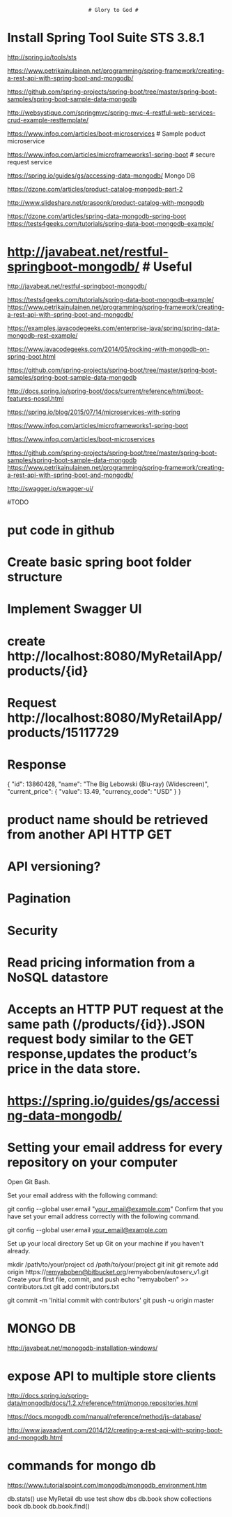                               # Glory to God #
                              
# Install Spring Tool Suite STS 3.8.1
http://spring.io/tools/sts

https://www.petrikainulainen.net/programming/spring-framework/creating-a-rest-api-with-spring-boot-and-mongodb/

https://github.com/spring-projects/spring-boot/tree/master/spring-boot-samples/spring-boot-sample-data-mongodb

http://websystique.com/springmvc/spring-mvc-4-restful-web-services-crud-example-resttemplate/

https://www.infoq.com/articles/boot-microservices  # Sample poduct microservice

https://www.infoq.com/articles/microframeworks1-spring-boot  # secure request service


https://spring.io/guides/gs/accessing-data-mongodb/  Mongo DB

https://dzone.com/articles/product-catalog-mongodb-part-2

http://www.slideshare.net/prasoonk/product-catalog-with-mongodb

https://dzone.com/articles/spring-data-mongodb-spring-boot
https://tests4geeks.com/tutorials/spring-data-boot-mongodb-example/

# http://javabeat.net/restful-springboot-mongodb/  # Useful
http://javabeat.net/restful-springboot-mongodb/

https://tests4geeks.com/tutorials/spring-data-boot-mongodb-example/
https://www.petrikainulainen.net/programming/spring-framework/creating-a-rest-api-with-spring-boot-and-mongodb/

https://examples.javacodegeeks.com/enterprise-java/spring/spring-data-mongodb-rest-example/

https://www.javacodegeeks.com/2014/05/rocking-with-mongodb-on-spring-boot.html

https://github.com/spring-projects/spring-boot/tree/master/spring-boot-samples/spring-boot-sample-data-mongodb

http://docs.spring.io/spring-boot/docs/current/reference/html/boot-features-nosql.html


https://spring.io/blog/2015/07/14/microservices-with-spring

https://www.infoq.com/articles/microframeworks1-spring-boot



https://www.infoq.com/articles/boot-microservices

https://github.com/spring-projects/spring-boot/tree/master/spring-boot-samples/spring-boot-sample-data-mongodb
https://www.petrikainulainen.net/programming/spring-framework/creating-a-rest-api-with-spring-boot-and-mongodb/


http://swagger.io/swagger-ui/


#TODO
# put code in github
# Create basic spring boot folder structure
# Implement Swagger UI
# create http://localhost:8080/MyRetailApp/products/{id}
# Request http://localhost:8080/MyRetailApp/products/15117729
# Response 
{
  "id": 13860428,
  "name": "The Big Lebowski (Blu-ray) (Widescreen)",
  "current_price": {
    "value": 13.49,
    "currency_code": "USD"
  }
}

# product name should be retrieved from another API HTTP GET 
# API versioning?
# Pagination 
# Security
# Read pricing information from a NoSQL datastore
# Accepts an HTTP PUT request at the same path (/products/{id}).JSON   request body similar to the GET response,updates the product’s price in the data store.
# https://spring.io/guides/gs/accessing-data-mongodb/


# Setting your email address for every repository on your computer

Open Git Bash.

Set your email address with the following command:

git config --global user.email "your_email@example.com"
Confirm that you have set your email address correctly with the following command.

git config --global user.email
your_email@example.com



Set up your local directory
Set up Git on your machine if you haven't already.


mkdir /path/to/your/project
cd /path/to/your/project
git init
git remote add origin https://remyaboben@bitbucket.org/remyaboben/autoserv_v1.git
Create your first file, commit, and push
echo "remyaboben" >> contributors.txt
git add contributors.txt


git commit -m 'Initial commit with contributors'
git push -u origin master

#  MONGO DB
http://javabeat.net/monogodb-installation-windows/

# expose API to multiple store clients

http://docs.spring.io/spring-data/mongodb/docs/1.2.x/reference/html/mongo.repositories.html

https://docs.mongodb.com/manual/reference/method/js-database/

http://www.javaadvent.com/2014/12/creating-a-rest-api-with-spring-boot-and-mongodb.html



# commands for mongo db
https://www.tutorialspoint.com/mongodb/mongodb_environment.htm

db.stats()
use MyRetail
db
use test
show dbs
db.book
show collections
book
db.book
db.book.find()
